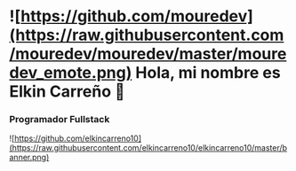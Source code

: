 # ![https://github.com/mouredev](https://raw.githubusercontent.com/mouredev/mouredev/master/mouredev_emote.png) Hola, mi nombre es Elkin Carreño 👋
### Programador Fullstack

![https://github.com/elkincarreno10](https://raw.githubusercontent.com/elkincarreno10/elkincarreno10/master/banner.png)

<!--
**elkincarreno10/elkincarreno10** is a ✨ _special_ ✨ repository because its `README.md` (this file) appears on your GitHub profile.

Here are some ideas to get you started:

- 🔭 I’m currently working on ...
- 🌱 I’m currently learning ...
- 👯 I’m looking to collaborate on ...
- 🤔 I’m looking for help with ...
- 💬 Ask me about ...
- 📫 How to reach me: ...
- 😄 Pronouns: ...
- ⚡ Fun fact: ...
-->
